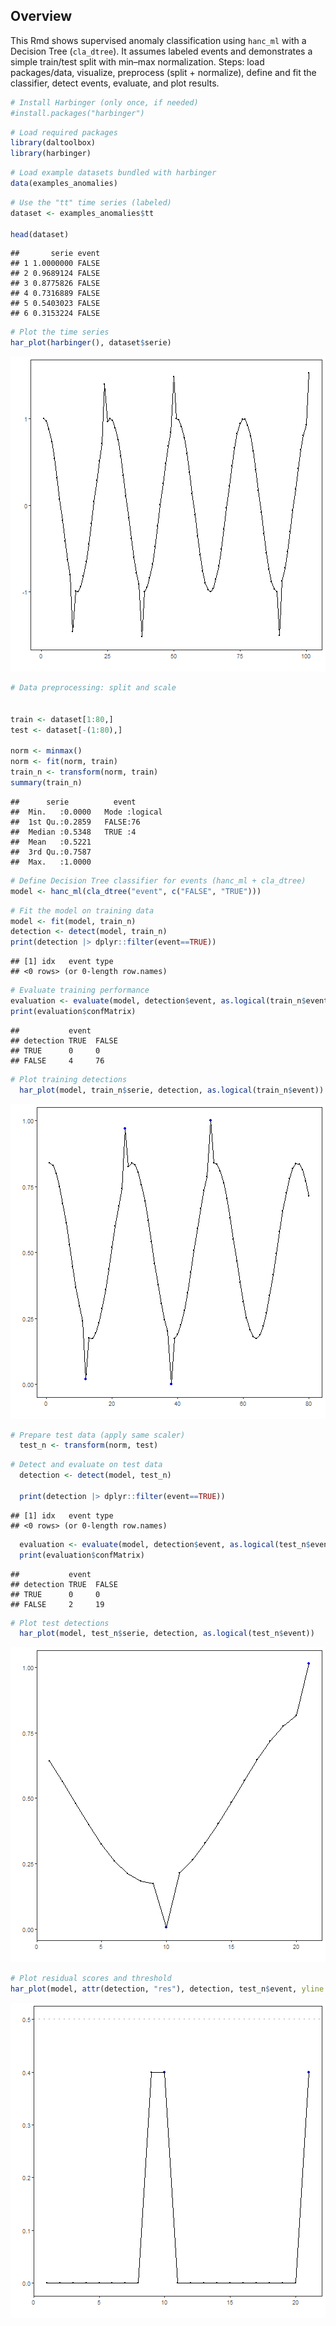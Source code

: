 ## Overview

This Rmd shows supervised anomaly classification using `hanc_ml` with a Decision Tree (`cla_dtree`). It assumes labeled events and demonstrates a simple train/test split with min–max normalization. Steps: load packages/data, visualize, preprocess (split + normalize), define and fit the classifier, detect events, evaluate, and plot results.


``` r
# Install Harbinger (only once, if needed)
#install.packages("harbinger")
```


``` r
# Load required packages
library(daltoolbox)
library(harbinger) 
```


``` r
# Load example datasets bundled with harbinger
data(examples_anomalies)
```


``` r
# Use the "tt" time series (labeled)
dataset <- examples_anomalies$tt

head(dataset)
```

```
##       serie event
## 1 1.0000000 FALSE
## 2 0.9689124 FALSE
## 3 0.8775826 FALSE
## 4 0.7316889 FALSE
## 5 0.5403023 FALSE
## 6 0.3153224 FALSE
```


``` r
# Plot the time series
har_plot(harbinger(), dataset$serie)
```

![plot of chunk unnamed-chunk-5](fig/hanc_ml_dtree/unnamed-chunk-5-1.png)


``` r
# Data preprocessing: split and scale


train <- dataset[1:80,]
test <- dataset[-(1:80),]

norm <- minmax()
norm <- fit(norm, train)
train_n <- transform(norm, train)
summary(train_n)
```

```
##      serie          event        
##  Min.   :0.0000   Mode :logical  
##  1st Qu.:0.2859   FALSE:76       
##  Median :0.5348   TRUE :4        
##  Mean   :0.5221                  
##  3rd Qu.:0.7587                  
##  Max.   :1.0000
```


``` r
# Define Decision Tree classifier for events (hanc_ml + cla_dtree)
model <- hanc_ml(cla_dtree("event", c("FALSE", "TRUE")))
```


``` r
# Fit the model on training data
model <- fit(model, train_n)
detection <- detect(model, train_n)
print(detection |> dplyr::filter(event==TRUE))
```

```
## [1] idx   event type 
## <0 rows> (or 0-length row.names)
```

``` r
# Evaluate training performance
evaluation <- evaluate(model, detection$event, as.logical(train_n$event))
print(evaluation$confMatrix)
```

```
##           event      
## detection TRUE  FALSE
## TRUE      0     0    
## FALSE     4     76
```


``` r
# Plot training detections
  har_plot(model, train_n$serie, detection, as.logical(train_n$event))
```

![plot of chunk unnamed-chunk-9](fig/hanc_ml_dtree/unnamed-chunk-9-1.png)


``` r
# Prepare test data (apply same scaler)
  test_n <- transform(norm, test)
```


``` r
# Detect and evaluate on test data
  detection <- detect(model, test_n)

  print(detection |> dplyr::filter(event==TRUE))
```

```
## [1] idx   event type 
## <0 rows> (or 0-length row.names)
```

``` r
  evaluation <- evaluate(model, detection$event, as.logical(test_n$event))
  print(evaluation$confMatrix)
```

```
##           event      
## detection TRUE  FALSE
## TRUE      0     0    
## FALSE     2     19
```


``` r
# Plot test detections
  har_plot(model, test_n$serie, detection, as.logical(test_n$event))
```

![plot of chunk unnamed-chunk-12](fig/hanc_ml_dtree/unnamed-chunk-12-1.png)


``` r
# Plot residual scores and threshold
har_plot(model, attr(detection, "res"), detection, test_n$event, yline = attr(detection, "threshold"))
```

![plot of chunk unnamed-chunk-13](fig/hanc_ml_dtree/unnamed-chunk-13-1.png)
